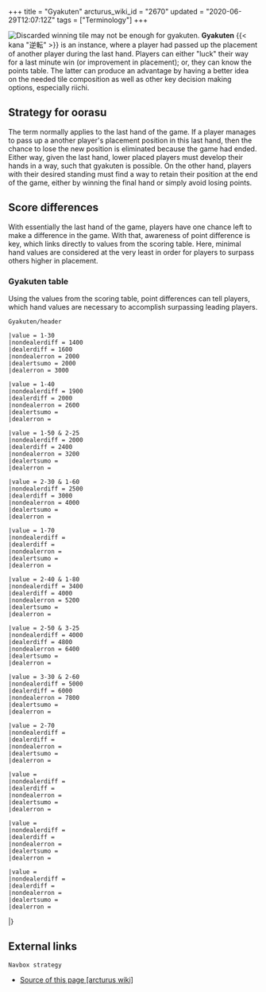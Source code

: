 +++
title = "Gyakuten"
arcturus_wiki_id = "2670"
updated = "2020-06-29T12:07:12Z"
tags = ["Terminology"]
+++

![Discarded winning tile may not be enough for [gyakuten](http://tenhou.net/0/?log=2014073113gm-0089-0000-b078ae6a&tw=0).](Ron_question.png "Discarded winning tile may not be enough for gyakuten.")
**Gyakuten** {{< kana "逆転" >}} is an instance, where a player had passed up the placement of
another player during the last hand. Players can either "luck" their way for a last minute win (or
improvement in placement); or, they can know the points table. The latter can produce an advantage
by having a better idea on the needed tile composition as well as other key decision making options,
especially riichi.

## Strategy for oorasu

The term normally applies to the last hand of the game. If a player manages to pass up a another
player's placement position in this last hand, then the chance to lose the new position is
eliminated because the game had ended. Either way, given the last hand, lower placed players must
develop their hands in a way, such that gyakuten is possible. On the other hand, players with their
desired standing must find a way to retain their position at the end of the game, either by winning
the final hand or simply avoid losing points.

## Score differences

With essentially the last hand of the game, players have one chance left to make a difference in the
game. With that, awareness of point difference is key, which links directly to values from the
scoring table. Here, minimal hand values are considered at the very least in order for players to
surpass others higher in placement.

### Gyakuten table

Using the values from the scoring table, point differences can tell players, which hand values are
necessary to accomplish surpassing leading players.

`Gyakuten/header`

```Gyakuten/row
|value = 1-30
|nondealerdiff = 1400
|dealerdiff = 1600
|nondealerron = 2000
|dealertsumo = 2000
|dealerron = 3000
```

```Gyakuten/row
|value = 1-40
|nondealerdiff = 1900
|dealerdiff = 2000
|nondealerron = 2600
|dealertsumo =
|dealerron =
```

```Gyakuten/row
|value = 1-50 & 2-25
|nondealerdiff = 2000
|dealerdiff = 2400
|nondealerron = 3200
|dealertsumo =
|dealerron =
```

```Gyakuten/row
|value = 2-30 & 1-60
|nondealerdiff = 2500
|dealerdiff = 3000
|nondealerron = 4000
|dealertsumo =
|dealerron =
```

```Gyakuten/row
|value = 1-70
|nondealerdiff =
|dealerdiff =
|nondealerron =
|dealertsumo =
|dealerron =
```

```Gyakuten/row
|value = 2-40 & 1-80
|nondealerdiff = 3400
|dealerdiff = 4000
|nondealerron = 5200
|dealertsumo =
|dealerron =
```

```Gyakuten/row
|value = 2-50 & 3-25
|nondealerdiff = 4000
|dealerdiff = 4800
|nondealerron = 6400
|dealertsumo =
|dealerron =
```

```Gyakuten/row
|value = 3-30 & 2-60
|nondealerdiff = 5000
|dealerdiff = 6000
|nondealerron = 7800
|dealertsumo =
|dealerron =
```

```Gyakuten/row
|value = 2-70
|nondealerdiff =
|dealerdiff =
|nondealerron =
|dealertsumo =
|dealerron =
```

```Gyakuten/row
|value =
|nondealerdiff =
|dealerdiff =
|nondealerron =
|dealertsumo =
|dealerron =
```

```Gyakuten/row
|value =
|nondealerdiff =
|dealerdiff =
|nondealerron =
|dealertsumo =
|dealerron =
```

```Gyakuten/row
|value =
|nondealerdiff =
|dealerdiff =
|nondealerron =
|dealertsumo =
|dealerron =
```

|}

## External links

`Navbox strategy`

- [Source of this page [arcturus wiki]](http://arcturus.su/wiki/Gyakuten)
